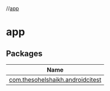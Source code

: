 //[app](index.md)

# app

## Packages

| Name |
|---|
| [com.thesohelshaikh.androidcitest](app/com.thesohelshaikh.androidcitest/index.md) |
